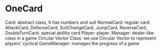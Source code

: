 # OneCard

Card: abstract class, It has numbers and suit
NormalCard: regular card
AttackCard, DefenseCard, SuitChangeCard, JumpCard, ReverseCard, DoubleTurnCard: special abillity card
Player: player.
Manager: dealer-like class in a game
Circular Vector Class: we use Circular Vector to represent players' cyclical
GameManager: manages the progress of a game
